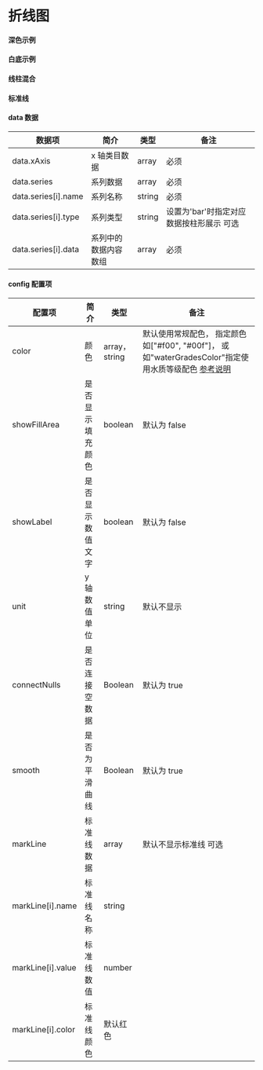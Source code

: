 # 折线图

#### 深色示例

<vuep template="#simple"></vuep>

<script v-pre type="text/x-template" id="simple">
<template>
    <e-line 
		:data="data" 
		:config="{
		    showFillArea: true
		}"
		style="width: 600px; height: 400px;background: #04233c">
	</e-line>
</template>

<script>
  export default {
	created () {
		this.$xEchart.setChartConfig({
			THEME_COLOR: 'dark'
		});
	},
    data () {
      return {
        data: {
            xAxis: ['2014年', '2015年', '2016年', '2017年', '2018年', '2019年'],
            series: [
                {
                    name: '2018年',
                    data: [22, 33, 28, 36, 28, 35]
                },
                {
                    name: '2019年',
                    data: [28, 36, 28, 35, 22, 33]
                }
            ]
        }
      }
    }
  }
</script>
</script>

#### 白底示例

<vuep template="#simple_1"></vuep>

<script v-pre type="text/x-template" id="simple_1">
<template>
    <e-line 
        :data="data" 
        :config="{
            color: ['#d8cf3a', '#20cb44'],
            showFillArea: true
        }"
        style="width: 600px; height: 400px;"
    ></e-line>
</template>

<script>
  export default {
	created () {
	  	this.$xEchart.setChartConfig({
	  		THEME_COLOR: 'light'
	  	});
	},
    data () {
      return {
        data: {
            xAxis: ['2014年', '2015年', '2016年', '2017年', '2018年', '2019年'],
            series: [
                {
                    name: '2018年',
                    data: [20, 33, 28, 36, 28, 35]
                },
                {
                    name: '2019年',
                    data: [28, 36, 28, 30, 22, 33]
                }
            ]
        }
      }
    }
  }
</script>
</script>

#### 线柱混合

<vuep template="#simple_2"></vuep>

<script v-pre type="text/x-template" id="simple_2">
<template>
    <e-line 
        :data="data"
        style="width: 600px; height: 400px;"
    ></e-line>
</template>

<script>
  export default {
    data () {
      return {
        data: {
            xAxis: ['2014年', '2015年', '2016年', '2017年', '2018年', '2019年'],
            series: [
                {
                    name: '均值',
                    type: 'bar',
                    data: [2, 1, 2, 4, 5, 3]
                },
                {
                    name: '2018年',
                    data: [2.5, 1.5, 3, 4, 5.5, 3.5]
                },
                {
                    name: '2019年',
                    data: [1.5, 0.5, 1, 4, 4.8, 2.5]
                }
            ]
        }
      }
    }
  }
</script>
</script>

#### 标准线

<vuep template="#simple_3"></vuep>

<script v-pre type="text/x-template" id="simple_3">
<template>
    <e-line 
        :data="data"
        :config="{
            markLine: markLine,
			      showFillArea: true
        }"
		:option="lineOpt"
        style="width: 600px; height: 400px;"
    ></e-line>
</template>

<script>
  export default {
    data () {
      return {
        data: {
            xAxis: ['2014年', '2015年', '2016年', '2017年', '2018年', '2019年'],
            series: [
                {
                    name: '2018年',
                    data: [2.5, 1.5, 3, 4, 5.5, 3.5]
                },
                {
                    name: '2019年',
                    data: [1.5, 0.5, 1, 4, 4.8, 2.5]
                }
            ]
        },
        markLine: [
          	//如果需要格式化标准线的label,可以在给设置数据的时候直接修改name值
            {name: '标准值', value: 5, color: '#f68b17'},
            {name: '目标值（5mg/L）', value: 4, color: '#f00'},
            {name: '二级标准\n（4mg/L）', value: 3, color: '#5af'},
        ],
        lineOpt: {
          grid: {
            right: 120//根据标准线名称长度调整
          }
        }
      }
    }
  }
</script>
</script>

#### data 数据

| 数据项              | 简介                 | 类型   | 备注                                     |
| ------------------- | -------------------- | ------ | ---------------------------------------- |
| data.xAxis          | x 轴类目数据         | array  | 必须                                     |
| data.series         | 系列数据             | array  | 必须                                     |
| data.series[i].name | 系列名称             | string | 必须                                     |
| data.series[i].type | 系列类型             | string | 设置为'bar'时指定对应数据按柱形展示 可选 |
| data.series[i].data | 系列中的数据内容数组 | array  | 必须                                     |

#### config 配置项

| 配置项            | 简介             | 类型          | 备注                                                                                                          |
| ----------------- | ---------------- | ------------- | ------------------------------------------------------------------------------------------------------------- |
| color             | 颜色             | array，string | 默认使用常规配色， 指定颜色如["#f00", "#00f"]， 或如"waterGradesColor"指定使用水质等级配色 [参考说明](/color) |
| showFillArea      | 是否显示填充颜色 | boolean       | 默认为 false                                                                                                  |
| showLabel         | 是否显示数值文字 | boolean       | 默认为 false                                                                                                  |
| unit              | y 轴数值单位     | string        | 默认不显示                                                                                                    |
| connectNulls      | 是否连接空数据   | Boolean       | 默认为 true                                                                                                   |
| smooth            | 是否为平滑曲线   | Boolean       | 默认为 true                                                                                                   |
| markLine          | 标准线数据       | array         | 默认不显示标准线 可选                                                                                         |
| markLine[i].name  | 标准线名称       | string        |                                                                                                               |
| markLine[i].value | 标准线数值       | number        |                                                                                                               |
| markLine[i].color | 标准线颜色       | 默认红色      |                                                                                                               |

